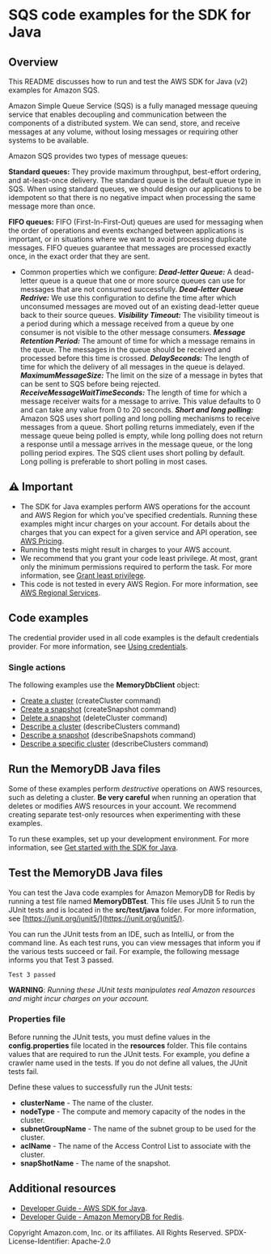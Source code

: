 # SQS code examples for the SDK for Java

## Overview
This README discusses how to run and test the AWS SDK for Java (v2) examples for Amazon SQS.

Amazon Simple Queue Service (SQS) is a fully managed message queuing service that enables decoupling and communication between the components of a distributed system. We can send, store, and receive messages at any volume, without losing messages or requiring other systems to be available.

Amazon SQS provides two types of message queues:

**Standard queues:** They provide maximum throughput, best-effort ordering, and at-least-once delivery. The standard queue is the default queue type in SQS. When using standard queues, we should design our applications to be idempotent so that there is no negative impact when processing the same message more than once.

**FIFO queues:** FIFO (First-In-First-Out) queues are used for messaging when the order of operations and events exchanged between applications is important, or in situations where we want to avoid processing duplicate messages. FIFO queues guarantee that messages are processed exactly once, in the exact order that they are sent.

- Common properties which we configure: 
**_Dead-letter Queue:_** A dead-letter queue is a queue that one or more source queues can use for messages that are not consumed successfully. 
**_Dead-letter Queue Redrive:_** We use this configuration to define the time after which unconsumed messages are moved out of an existing dead-letter queue back to their source queues.
**_Visibility Timeout:_** The visibility timeout is a period during which a message received from a queue by one consumer is not visible to the other message consumers. 
**_Message Retention Period:_** The amount of time for which a message remains in the queue. The messages in the queue should be received and processed before this time is crossed.
**_DelaySeconds:_** The length of time for which the delivery of all messages in the queue is delayed.
**_MaximumMessageSize:_** The limit on the size of a message in bytes that can be sent to SQS before being rejected.
**_ReceiveMessageWaitTimeSeconds:_** The length of time for which a message receiver waits for a message to arrive. This value defaults to 0 and can take any value from 0 to 20 seconds.
**_Short and long polling:_** Amazon SQS uses short polling and long polling mechanisms to receive messages from a queue. Short polling returns immediately, even if the message queue being polled is empty, while long polling does not return a response until a message arrives in the message queue, or the long polling period expires. The SQS client uses short polling by default. Long polling is preferable to short polling in most cases.

## ⚠️ Important
* The SDK for Java examples perform AWS operations for the account and AWS Region for which you've specified credentials. Running these examples might incur charges on your account. For details about the charges that you can expect for a given service and API operation, see [AWS Pricing](https://aws.amazon.com/pricing/).
* Running the tests might result in charges to your AWS account.
* We recommend that you grant your code least privilege. At most, grant only the minimum permissions required to perform the task. For more information, see [Grant least privilege](https://docs.aws.amazon.com/IAM/latest/UserGuide/best-practices.html#grant-least-privilege). 
* This code is not tested in every AWS Region. For more information, see [AWS Regional Services](https://aws.amazon.com/about-aws/global-infrastructure/regional-product-services).

## Code examples

The credential provider used in all code examples is the default credentials provider. For more information, see [Using credentials](https://docs.aws.amazon.com/sdk-for-java/latest/developer-guide/credentials.html).

### Single actions

The following examples use the **MemoryDbClient** object:

- [Create a cluster](https://github.com/awsdocs/aws-doc-sdk-examples/blob/main/javav2/example_code/memorydb/src/main/java/com/example/memorydb/CreateCluster.java) (createCluster command)
- [Create a snapshot](https://github.com/awsdocs/aws-doc-sdk-examples/blob/main/javav2/example_code/memorydb/src/main/java/com/example/memorydb/CreateSnapshot.java) (createSnapshot command)
- [Delete a snapshot](https://github.com/awsdocs/aws-doc-sdk-examples/blob/main/javav2/example_code/memorydb/src/main/java/com/example/memorydb/DeleteCluster.java) (deleteCluster command)
- [Describe a cluster](https://github.com/awsdocs/aws-doc-sdk-examples/blob/main/javav2/example_code/memorydb/src/main/java/com/example/memorydb/DeleteCluster.java) (describeClusters command)
- [Describe a snapshot](https://github.com/awsdocs/aws-doc-sdk-examples/blob/main/javav2/example_code/memorydb/src/main/java/com/example/memorydb/DeleteCluster.java) (describeSnapshots command)
- [Describe a specific cluster](https://github.com/awsdocs/aws-doc-sdk-examples/blob/main/javav2/example_code/memorydb/src/main/java/com/example/memorydb/DeleteCluster.java) (describeClusters command)


## Run the MemoryDB Java files

Some of these examples perform *destructive* operations on AWS resources, such as deleting a cluster. **Be very careful** when running an operation that deletes or modifies AWS resources in your account. We recommend creating separate test-only resources when experimenting with these examples.

To run these examples, set up your development environment. For more information, 
see [Get started with the SDK for Java](https://docs.aws.amazon.com/sdk-for-java/latest/developer-guide/setup.html). 


 ## Test the MemoryDB Java files

You can test the Java code examples for Amazon MemoryDB for Redis by running a test file named **MemoryDBTest**. This file uses JUnit 5 to run the JUnit tests and is located in the **src/test/java** folder. For more information, see [https://junit.org/junit5/](https://junit.org/junit5/).

You can run the JUnit tests from an IDE, such as IntelliJ, or from the command line. As each test runs, you can view messages that inform you if the various tests succeed or fail. For example, the following message informs you that Test 3 passed.

	Test 3 passed

**WARNING**: _Running these JUnit tests manipulates real Amazon resources and might incur charges on your account._

 ### Properties file
Before running the JUnit tests, you must define values in the **config.properties** file located in the **resources** folder. This file contains values that are required to run the JUnit tests. For example, you define a crawler name used in the tests. If you do not define all values, the JUnit tests fail.

Define these values to successfully run the JUnit tests:

- **clusterName** - The name of the cluster.   
- **nodeType** - The compute and memory capacity of the nodes in the cluster.
- **subnetGroupName** - The name of the subnet group to be used for the cluster.
- **aclName** - The name of the Access Control List to associate with the cluster.
- **snapShotName** - The name of the snapshot.

## Additional resources
* [Developer Guide - AWS SDK for Java](https://docs.aws.amazon.com/sdk-for-java/latest/developer-guide/home.html).
* [Developer Guide - Amazon MemoryDB for Redis](https://docs.aws.amazon.com/memorydb/latest/devguide/getting-started.html).

Copyright Amazon.com, Inc. or its affiliates. All Rights Reserved. SPDX-License-Identifier: Apache-2.0

